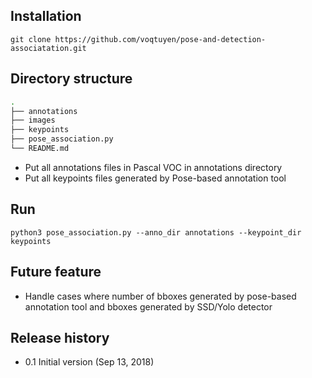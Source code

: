 ## Installation
```python3
git clone https://github.com/voqtuyen/pose-and-detection-associatation.git
```

## Directory structure
```bash
.
├── annotations
├── images
├── keypoints
├── pose_association.py
└── README.md
```
- Put all annotations files in Pascal VOC in annotations directory
- Put all keypoints files generated by Pose-based annotation tool
## Run
```python3
python3 pose_association.py --anno_dir annotations --keypoint_dir keypoints
```
## Future feature
- Handle cases where number of bboxes generated by pose-based annotation tool and bboxes generated by SSD/Yolo detector

## Release history
- 0.1 Initial version (Sep 13, 2018)

